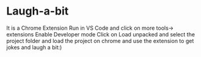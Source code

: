 # Laugh-a-bit
It is a Chrome Extension
Run in VS Code and click on more tools-> extensions
Enable Developer mode
Click on Load unpacked and select the project folder and load the project on chrome and use the extension to get jokes and laugh a bit:)

